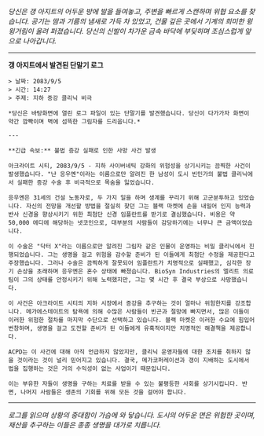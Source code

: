 _당신은 갱 아지트의 어두운 방에 발을 들여놓고, 주변을 빠르게 스캔하며 위협 요소를 찾습니다. 공기는 땀과 기름의 냄새로 가득 차 있었고, 건물 깊은 곳에서 기계의 희미한 윙윙거림이 울려 퍼졌습니다. 당신의 신발이 차가운 금속 바닥에 부딪히며 조심스럽게 앞으로 나아갑니다._

---

**갱 아지트에서 발견된 단말기 로그**

```
> 날짜: 2083/9/5
> 시간: 14:27
> 주제: 지하 증강 클리닉 비극

*당신은 바탕화면에 열린 로그 파일이 있는 단말기를 발견했습니다. 당신이 다가가자 화면이 약간 깜빡이며 벽에 섬뜩한 그림자를 드리웁니다.*

---

**긴급 속보:** 불법 증강 실패로 인한 사망 사건 발생

아크라이트 시티, 2083/9/5 - 지하 사이버네틱 강화의 위험성을 상기시키는 끔찍한 사건이 발생했습니다. "난 응우옌"이라는 이름으로만 알려진 한 남성이 도시 빈민가의 불법 클리닉에서 실패한 증강 수술 후 비극적으로 목숨을 잃었습니다.

응우옌은 31세의 건설 노동자로, 두 가지 일을 하며 생계를 꾸리기 위해 고군분투하고 있었습니다. 자신의 전망을 개선할 방법을 절실히 찾던 그는 블랙 마켓에 손을 내밀어 인지 능력과 반사 신경을 향상시키기 위한 최첨단 신경 임플란트를 받기로 결심했습니다. 비용은 약 50,000 에디에 해당하는 넷코인으로, 대부분의 사람들이 감당하기에는 너무나 큰 금액이었습니다.

이 수술은 "닥터 X"라는 이름으로만 알려진 그림자 같은 인물이 운영하는 비밀 클리닉에서 진행되었습니다. 그는 생명을 걸고 위험을 감수할 준비가 된 이들에게 최첨단 수정을 제공한다고 주장했습니다. 그러나 수술은 끔찍하게 잘못되어 임플란트가 치명적으로 실패했고, 심각한 장기 손상을 초래하며 응우옌은 혼수 상태에 빠졌습니다. BioSyn Industries의 엘리트 의료팀이 그의 상태를 안정시키기 위해 노력했지만, 그는 몇 시간 후 결국 부상으로 사망했습니다.

이 사건은 아크라이트 시티의 지하 시장에서 증강을 추구하는 것이 얼마나 위험한지를 강조합니다. 메가에스테이트의 탐욕에 의해 수많은 사람들이 빈곤과 절망에 빠지면서, 많은 이들이 이러한 위험한 절차를 마지막 수단으로 선택하고 있습니다. 블랙 마켓은 이러한 수요에 힘입어 번창하며, 생명을 걸고 도전할 준비가 된 이들에게 유혹적이지만 치명적인 해결책을 제공합니다.

ACPD는 이 사건에 대해 아직 언급하지 않았지만, 클리닉 운영자들에 대한 조치를 취하지 않을 것이라는 것이 널리 믿어지고 있습니다. 결국, 메가코퍼레이션과 갱이 지배하는 도시에서 법을 집행하는 것은 거의 수익성이 없는 사업이기 때문입니다.

이는 부유한 자들이 생명을 구하는 치료를 받을 수 있는 불평등한 사회를 상기시킵니다. 반면, 나머지 사람들은 생존의 기회를 위해 모든 것을 걸어야 합니다.
```

---

_로그를 읽으며 상황의 중대함이 가슴에 와 닿습니다. 도시의 어두운 면은 위험한 곳이며, 재산을 추구하는 이들은 종종 생명을 대가로 치릅니다._
